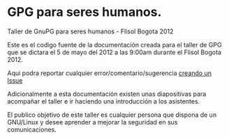 GPG para seres humanos.
=========

Taller de GnuPG para seres humanos - Flisol Bogota 2012

Este es el codigo fuente de la documentación creada para el taller de GPG que se dictara el 5 de mayo del 2012 a las 9:00am durante el Flisol Bogota 2012.

Aqui podra reportar cualquier error/comentario/sugerencia [creando un Issue](https://github.com/cronopio/tallergpg/issues)

Adicionalmente a esta documentación existen unas diapositivas para acompañar el taller e ir haciendo una introducción a los asistentes.

El publico objetivo de este taller es cualquier persona que dispona de un GNU/Linux y desee aprender a mejorar la seguridad en sus comunicaciones.